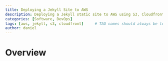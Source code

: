 ```yaml
---
title: Deploying a Jekyll Site to AWS
description: Deploying a Jekyll static site to AWS using S3, Cloudfront, Route 53.
categories: [Software, DevOps]
tags: [aws, jekyll, s3, cloudfront]     # TAG names should always be lowercase
author: daniel
---
```


# Overview
